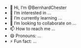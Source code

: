 - 👋 Hi, I’m @BernhardChester
- 👀 I’m interested in ...
- 🌱 I’m currently learning ...
- 💞️ I’m looking to collaborate on ...
- 📫 How to reach me ...
- 😄 Pronouns: ...
- ⚡ Fun fact: ...

<!---
BernhardChester/BernhardChester is a ✨ special ✨ repository because its `README.md` (this file) appears on your GitHub profile.
You can click the Preview link to take a look at your changes.
--->
